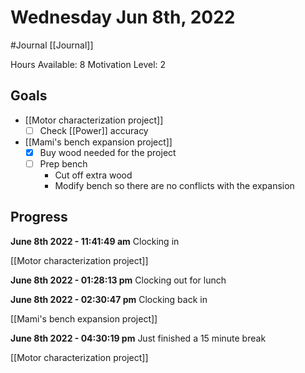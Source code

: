 # Wednesday Jun 8th, 2022
#Journal [[Journal]]

Hours Available: 8
Motivation Level: 2

## Goals
- [[Motor characterization project]]
	- [ ] Check [[Power]] accuracy 
- [[Mami's bench expansion project]]
	- [x] Buy wood needed for the project
	- [ ] Prep bench
		- Cut off extra wood
		- Modify bench so there are no conflicts with the expansion

## Progress

**June 8th 2022 - 11:41:49 am** 
Clocking in

[[Motor characterization project]]

**June 8th 2022 - 01:28:13 pm** 
Clocking out for lunch

**June 8th 2022 - 02:30:47 pm** 
Clocking back in

[[Mami's bench expansion project]]

**June 8th 2022 - 04:30:19 pm** 
Just finished a 15 minute break

[[Motor characterization project]]

